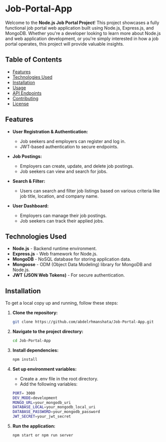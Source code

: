 # Job-Portal-App

Welcome to the **Node.js Job Portal Project**! This project showcases a fully functional job portal web application built using Node.js, Express.js, and MongoDB. Whether you're a developer looking to learn more about Node.js and web application development, or you're simply interested in how a job portal operates, this project will provide valuable insights.

## Table of Contents

- [Features](#features)
- [Technologies Used](#technologies-used)
- [Installation](#installation)
- [Usage](#usage)
- [API Endpoints](#api-endpoints)
- [Contributing](#contributing)
- [License](#license)

## Features

- **User Registration & Authentication:**
  - Job seekers and employers can register and log in.
  - JWT-based authentication to secure endpoints.
  
- **Job Postings:**
  - Employers can create, update, and delete job postings.
  - Job seekers can view and search for jobs.

- **Search & Filter:**
  - Users can search and filter job listings based on various criteria like job title, location, and company name.

- **User Dashboard:**
  - Employers can manage their job postings.
  - Job seekers can track their applied jobs.

## Technologies Used

- **Node.js** - Backend runtime environment.
- **Express.js** - Web framework for Node.js.
- **MongoDB** - NoSQL database for storing application data.
- **Mongoose** - ODM (Object Data Modeling) library for MongoDB and Node.js.
- **JWT (JSON Web Tokens)** - For secure authentication.

## Installation

To get a local copy up and running, follow these steps:

1. **Clone the repository:**
   ```bash
   git clone https://github.com/abdelrhmanshata/Job-Portal-App.git
   ```
   
2. **Navigate to the project directory:**
   ```bash
   cd Job-Portal-App
   ```

3. **Install dependencies:**
   ```bash
   npm install
   ```

4. **Set up environment variables:**
   - Create a .env file in the root directory.
   - Add the following variables:

   ```bash
   PORT= 3000
   DEV_MODE=development
   MONGO_URL=your_mongodb_uri
   DATABASE_LOCAL=your_mongodb_local_uri
   DATABASE_PASSWORD=your_mongodb_password
   JWT_SECRET=your_jwt_secret
   ```

4. **Run the application:**
   
   ```bash
   npm start or npm run server
   ```
   
